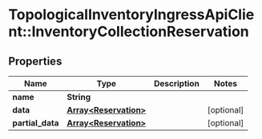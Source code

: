 # TopologicalInventoryIngressApiClient::InventoryCollectionReservation

## Properties
Name | Type | Description | Notes
------------ | ------------- | ------------- | -------------
**name** | **String** |  | 
**data** | [**Array&lt;Reservation&gt;**](Reservation.md) |  | [optional] 
**partial_data** | [**Array&lt;Reservation&gt;**](Reservation.md) |  | [optional] 


